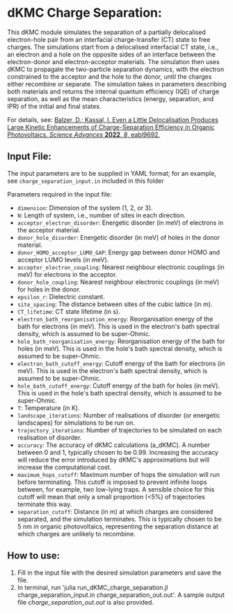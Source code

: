 # dKMC Charge Separation:
This dKMC module simulates the separation of a partially delocalised electron-hole pair from an interfacial charge-transfer (CT) state to free charges. The simulations start from a delocalised interfacial CT state, i.e., an electron and a hole on the opposite sides of an interface between the electron-donor and electron-acceptor materials. The simulation then uses dKMC to propagate the two-particle separation dynamics, with the electron constrained to the acceptor and the hole to the donor, until the charges either recombine or separate. The simulation takes in parameters describing both materials and returns the internal quantum efficiency (IQE) of charge separation, as well as the mean characteristics (energy, separation, and IPR) of the initial and final states.

For details, see:
[Balzer, D.; Kassal, I. Even a Little Delocalisation Produces Large Kinetic Enhancements of Charge-Separation Efficiency in Organic Photovoltaics. *Science Advances* **2022**, *8*, eabl9692.](https://www.science.org/doi/10.1126/sciadv.abl9692)

## Input File:
The input parameters are to be supplied in YAML format; for an example, see `charge_separation_input.in` included in this folder

Parameters required in the input file:
- `dimension`: Dimension of the system (1, 2, or 3).
- `N`: Length of system, i.e., number of sites in each direction.
- `acceptor_electron_disorder`: Energetic disorder (in meV) of electrons in the acceptor material.
- `donor_hole_disorder`: Energetic disorder (in meV) of holes in the donor material.
- `donor_HOMO_acceptor_LUMO_GAP`: Energy gap between donor HOMO and acceptor LUMO levels (in meV).
- `acceptor_electron_coupling`: Nearest neighbour electronic couplings (in meV) for electrons in the acceptor.
- `donor_hole_coupling`: Nearest neighbour electronic couplings (in meV) for holes in the donor.
- `epsilon_r`: Dielectric constant.
- `site_spacing`: The distance between sites of the cubic lattice (in m).
- `CT_lifetime`: CT state lifetime (in s).
- `electron_bath_reorganisation_energy`: Reorganisation energy of the bath for electrons (in meV). This is used in the electron's bath spectral density, which is assumed to be super-Ohmic.
- `hole_bath_reorganisation_energy`: Reorganisation energy of the bath for holes (in meV). This is used in the hole's bath spectral density, which is assumed to be super-Ohmic.
- `electron_bath_cutoff_energy`: Cutoff energy of the bath for electrons (in meV). This is used in the electron's bath spectral density, which is assumed to be super-Ohmic.
- `hole_bath_cutoff_energy`: Cutoff energy of the bath for holes (in meV). This is used in the hole's bath spectral density, which is assumed to be super-Ohmic.
- `T`: Temperature (in K).
- `landscape_iterations`: Number of realisations of disorder (or energetic landscapes) for simulations to be run on.
- `trajectory_iterations`: Number of trajectories to be simulated on each realisation of disorder.
- `accuracy`: The accuracy of dKMC calculations (a_dKMC). A number between 0 and 1, typically chosen to be 0.99. Increasing the accuracy will reduce the error introduced by dKMC's approximations but will increase the computational cost.
- `maximum_hops_cutoff`: Maximum number of hops the simulation will run before terminating. This cutoff is imposed to prevent infinite loops between, for example, two low-lying traps. A sensible choice for this cutoff will mean that only a small proportion (<5%) of trajectories terminate this way.
- `separation_cutoff`: Distance (in m) at which charges are considered separated, and the simulation terminates. This is typically chosen to be 5 nm in organic photovoltaics, representing the separation distance at which charges are unlikely to recombine.

## How to use:
1. Fill in the input file with the desired simulation parameters and save the file.
2. In terminal, run 'julia run_dKMC_charge_separation.jl charge_separation_input.in charge_separation_out.out'.
A sample output file *charge_separation_out.out* is also provided.